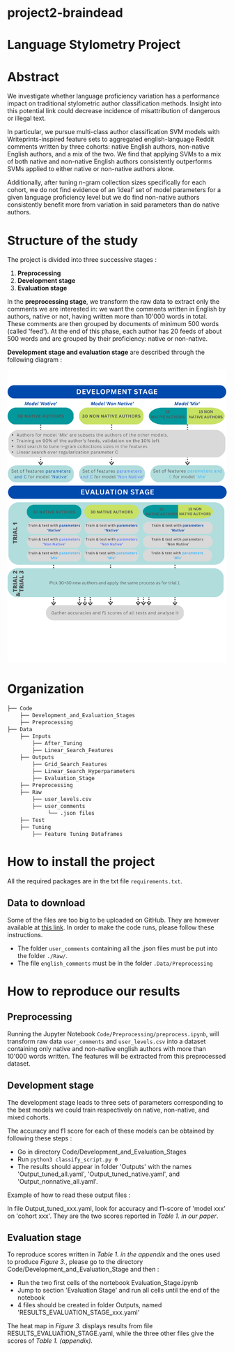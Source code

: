 
# project2-braindead

# **Language Stylometry Project**

# Abstract 

We investigate whether language proficiency variation has a performance impact on traditional stylometric author classification methods. Insight into this potential link could decrease incidence of misattribution of dangerous or illegal text.

In particular, we pursue multi-class author classification SVM models with Writeprints-inspired feature sets to aggregated english-language Reddit comments written by three cohorts: native English authors, non-native English authors, and a mix of the two. We find that applying SVMs to a mix of both native and non-native English authors consistently outperforms SVMs applied to either native or non-native authors alone.

Additionally, after tuning n-gram collection sizes specifically for each cohort, we do not find evidence of an ‘ideal’ set of model parameters for a given language proficiency level but we do find non-native authors consistently benefit more from variation in said parameters than do native authors.

# Structure of the study

The project is divided into three successive stages :
1.   **Preprocessing**
2.   **Development stage**
3.   **Evaluation stage**

In the **preprocessing stage**, we transform the raw data to extract only the comments we are interested in: we want the comments written in English by authors, native or not, having written more than 10'000 words in total. 
These comments are then grouped by documents of minimum 500 words (called 'feed'). At the end of this phase, each author has 20 feeds of about 500 words and are grouped by their proficiency: native or non-native.

**Development stage and evaluation stage** are described through the following diagram :

![Architecture](architecture.png)

# Organization
   
    ├── Code
        ├── Development_and_Evaluation_Stages
        ├── Preprocessing
    ├── Data 
        ├── Inputs
            ├── After_Tuning
            ├── Linear_Search_Features
        ├── Outputs
            ├── Grid_Search_Features
            ├── Linear_Search_Hyperparameters
            ├── Evaluation_Stage
        ├── Preprocessing                       
        ├── Raw 
            ├── user_levels.csv
            ├── user_comments
                 └── .json files
        ├── Test
        ├── Tuning
            ├── Feature Tuning Dataframes

# How to install the project 
All the required packages are in the txt file `requirements.txt`.
## Data to download 
Some of the files are too big to be uploaded on GitHub. They are however available at [this link](https://drive.switch.ch/index.php/s/bVBCqB0ReuX8e6z). In order to make the code runs, please follow these instructions.

* The folder `user_comments` containing all the .json files must be put into the folder `./Raw/`.
* The file `english_comments` must be in the folder `.Data/Preprocessing` 

# How to reproduce our results 

## Preprocessing

Running the Jupyter Notebook `Code/Preprocessing/preprocess.ipynb`, will transform raw data `user_comments` and `user_levels.csv` into a dataset containing only native and non-native english authors with more than 10'000 words written. The features will be extracted from this preprocessed dataset.

## Development stage
The development stage leads to three sets of parameters corresponding to the best models we could train respectively on native, non-native, and mixed cohorts. 

The accuracy and f1 score for each of these models can be obtained by following these steps :
-   Go in directory Code/Development_and_Evaluation_Stages 
-   Run ```python3 classify_script.py 0```
-   The results should appear in folder 'Outputs' with the names 'Output_tuned_all.yaml', 'Output_tuned_native.yaml', and 'Output_nonnative_all.yaml'.

Example of how to read these output files : 

In file Output_tuned_xxx.yaml, look for accuracy and f1-score of 'model xxx' on 'cohort xxx'. They are the two scores reported in _Table 1. in our paper_.

## Evaluation stage 

To reproduce scores written in _Table 1. in the appendix_ and the ones used to produce _Figure 3._, please go to the directory Code/Development_and_Evaluation_Stage and then :
-   Run the two first cells of the nortebook  Evaluation_Stage.ipynb
-   Jump to section 'Evaluation Stage' and run all cells until the end of the notebook
-   4 files should be created in folder Outputs, named 'RESULTS_EVALUATION_STAGE_xxx.yaml'

The heat map in _Figure 3._ displays results from file RESULTS_EVALUATION_STAGE.yaml, while the three other files give the scores of _Table 1. (appendix)._
